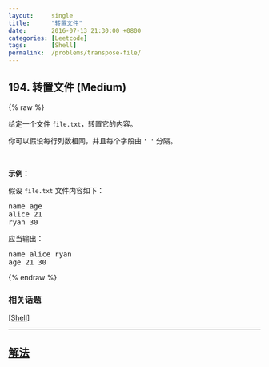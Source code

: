 ```yaml
---
layout:     single
title:      "转置文件"
date:       2016-07-13 21:30:00 +0800
categories: [Leetcode]
tags:       [Shell]
permalink:  /problems/transpose-file/
---
```


## 194. 转置文件 (Medium)

{% raw %}

<p>给定一个文件 <code>file.txt</code>，转置它的内容。</p>

<p>你可以假设每行列数相同，并且每个字段由 <code>' '</code> 分隔。</p>

<p> </p>

<p><strong>示例：</strong></p>

<p>假设 <code>file.txt</code> 文件内容如下：</p>

<pre>
name age
alice 21
ryan 30
</pre>

<p>应当输出：</p>

<pre>
name alice ryan
age 21 30
</pre>

{% endraw %}

### 相关话题
  [[Shell](https://github.com/openset/leetcode/tree/master/tag/shell/README.md)]

---

## [解法](https://github.com/openset/leetcode/tree/master/problems/transpose-file)
